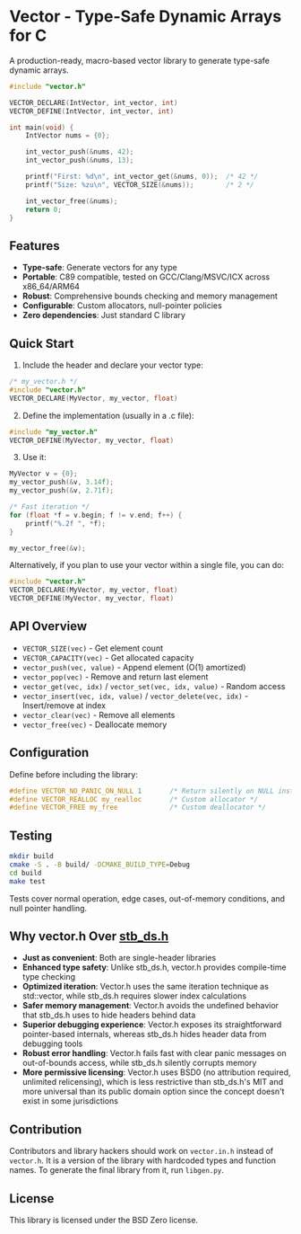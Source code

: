 # Vector - Type-Safe Dynamic Arrays for C

A production-ready, macro-based vector library to generate type-safe dynamic arrays.

```c
#include "vector.h"

VECTOR_DECLARE(IntVector, int_vector, int)
VECTOR_DEFINE(IntVector, int_vector, int)

int main(void) {
	IntVector nums = {0};

	int_vector_push(&nums, 42);
	int_vector_push(&nums, 13);

	printf("First: %d\n", int_vector_get(&nums, 0));  /* 42 */
	printf("Size: %zu\n", VECTOR_SIZE(&nums));        /* 2 */

	int_vector_free(&nums);
	return 0;
}
```

## Features

- **Type-safe**: Generate vectors for any type
- **Portable**: C89 compatible, tested on GCC/Clang/MSVC/ICX across x86_64/ARM64
- **Robust**: Comprehensive bounds checking and memory management
- **Configurable**: Custom allocators, null-pointer policies
- **Zero dependencies**: Just standard C library

## Quick Start

1. Include the header and declare your vector type:
```c
/* my_vector.h */
#include "vector.h"
VECTOR_DECLARE(MyVector, my_vector, float)
```

2. Define the implementation (usually in a .c file):
```c
#include "my_vector.h"
VECTOR_DEFINE(MyVector, my_vector, float)
```

3. Use it:
```c
MyVector v = {0};
my_vector_push(&v, 3.14f);
my_vector_push(&v, 2.71f);

/* Fast iteration */
for (float *f = v.begin; f != v.end; f++) {
	printf("%.2f ", *f);
}

my_vector_free(&v);
```

Alternatively, if you plan to use your vector within a single file, you can do:
```c
#include "vector.h"
VECTOR_DECLARE(MyVector, my_vector, float)
VECTOR_DEFINE(MyVector, my_vector, float)
```

## API Overview

- `VECTOR_SIZE(vec)` - Get element count
- `VECTOR_CAPACITY(vec)` - Get allocated capacity
- `vector_push(vec, value)` - Append element (O(1) amortized)
- `vector_pop(vec)` - Remove and return last element
- `vector_get(vec, idx)` / `vector_set(vec, idx, value)` - Random access
- `vector_insert(vec, idx, value)` / `vector_delete(vec, idx)` - Insert/remove at index
- `vector_clear(vec)` - Remove all elements
- `vector_free(vec)` - Deallocate memory

## Configuration

Define before including the library:

```c
#define VECTOR_NO_PANIC_ON_NULL 1       /* Return silently on NULL instead of panic */
#define VECTOR_REALLOC my_realloc       /* Custom allocator */
#define VECTOR_FREE my_free             /* Custom deallocator */
```

## Testing

```bash
mkdir build
cmake -S . -B build/ -DCMAKE_BUILD_TYPE=Debug
cd build
make test
```

Tests cover normal operation, edge cases, out-of-memory conditions, and null pointer handling.

## Why vector.h Over [stb_ds.h](https://github.com/nothings/stb/blob/master/stb_ds.h)

- **Just as convenient**: Both are single-header libraries
- **Enhanced type safety**: Unlike stb_ds.h, vector.h provides compile-time type checking
- **Optimized iteration**: Vector.h uses the same iteration technique as std::vector, while stb_ds.h requires slower index calculations
- **Safer memory management**: Vector.h avoids the undefined behavior that stb_ds.h uses to hide headers behind data
- **Superior debugging experience**: Vector.h exposes its straightforward pointer-based internals, whereas stb_ds.h hides header data from debugging tools
- **Robust error handling**: Vector.h fails fast with clear panic messages on out-of-bounds access, while stb_ds.h silently corrupts memory
- **More permissive licensing**: Vector.h uses BSD0 (no attribution required, unlimited relicensing), which is less restrictive than stb_ds.h's MIT and more universal than its public domain option since the concept doesn't exist in some jurisdictions

## Contribution

Contributors and library hackers should work on `vector.in.h` instead of
`vector.h`. It is a version of the library with hardcoded types and function
names. To generate the final library from it, run `libgen.py`.

## License

This library is licensed under the BSD Zero license.
